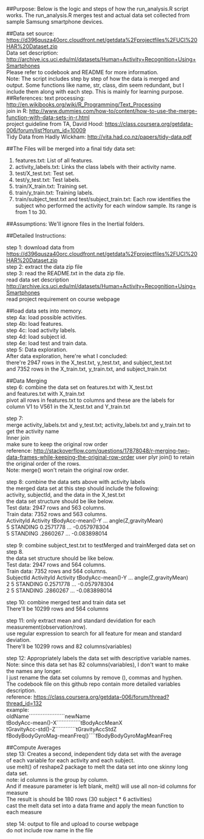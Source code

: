 



##Purpose:
Below is the logic and steps of how the run_analysis.R script works. The run_analysis.R merges test and actual data set collected from sample Samsung smartphone devices.

##Data set source:
   https://d396qusza40orc.cloudfront.net/getdata%2Fprojectfiles%2FUCI%20HAR%20Dataset.zip    
Data set description: http://archive.ics.uci.edu/ml/datasets/Human+Activity+Recognition+Using+Smartphones  
Please refer to codebook and README for more information.  
Note: The script includes step by step of how the data is merged and output.
      Some functions like name, str, class, dim seem redundant, but I include them
        along with each step. This is mainly for learning purpose.
##References:
text processing: http://en.wikibooks.org/wiki/R_Programming/Text_Processing  
join in R: http://www.dummies.com/how-to/content/how-to-use-the-merge-function-with-data-sets-in-r.html  
project guideline from TA, David Hood: https://class.coursera.org/getdata-006/forum/list?forum_id=10009  
Tidy Data from Hadly Wickham: http://vita.had.co.nz/papers/tidy-data.pdf  

##The Files will be merged into a final tidy data set:
 1. features.txt:      List of all features.
 2. activity_labels.txt: Links the class labels with their activity name.
 3. test/X_test.txt:   Test set.
 4. test/y_test.txt:   Test labels.
 5. train/X_train.txt: Training set.
 6. train/y_train.txt: Training labels.
 7. train/subject_test.txt and test/subject_train.txt: Each row identifies the subject who performed the activity for each window sample. Its range is from 1 to 30. 

##Assumptions: 
  We'll ignore files in the Inertial folders.

##Detailed Instructions:

step 1: download data from https://d396qusza40orc.cloudfront.net/getdata%2Fprojectfiles%2FUCI%20HAR%20Dataset.zip   
step 2: extract the data zip file  
step 3: read the README.txt in the data zip file.  
        read data set description http://archive.ics.uci.edu/ml/datasets/Human+Activity+Recognition+Using+Smartphones  
        read project requirement on course webpage  

##load data sets into memory.   
step 4a: load possible activities.  
step 4b: load features.  
step 4c: load activity labels.  
step 4d: load  subject id.  
step 4e: load test and train data.  
step 5: Data exploration.  
After data exploration, here're what I concluded:   
 there're 2947 rows in the X_test.txt, y_test.txt, and subject_test.txt  
 and 7352 rows in the X_train.txt, y_train.txt, and subject_train.txt  


##Data Merging   
step 6: combine the data set on features.txt with X_test.txt  
       and features.txt with X_train.txt   
 pivot all rows in features.txt to columns and these are the labels for  
 column V1 to V561 in the X_test.txt and Y_train.txt  

step 7:  
merge activity_labels.txt and y_test.txt; activity_labels.txt and y_train.txt to get the activity name  
Inner join  
make sure to keep the original row order  
 reference: http://stackoverflow.com/questions/17878048/r-merging-two-data-frames-while-keeping-the-original-row-order 
 user plyr join() to retain the original order of the rows.  
 Note: merge() won't retain the original row order.  

step 8: combine the data sets above with activity labels  
the merged data set at this step should include the following:  
  activity, subjectId, and the data in the X_test.txt  
 the data set structure should be like below.  
 Test data:  2947 rows and 563 columns.  
 Train data: 7352 rows and 563 columns.  
 ActivityId  Activity tBodyAcc-mean()-Y  ...  angle(Z,gravityMean)  
     5      STANDING    0.2571778        ...    -0.057978304  
     5      STANDING     .2860267        ...    -0.083898014  

step 9: combine subject_test.txt to testMerged and trainMerged data set on step 8.  
 the data set structure should be like below.  
 Test data:  2947 rows and 564 columns.  
 Train data: 7352 rows and 564 columns.  
 SubjectId ActivityId  Activity  tBodyAcc-mean()-Y  ...  angle(Z,gravityMean)  
     2       5         STANDING    0.2571778        ...    -0.057978304  
     2       5         STANDING     .2860267        ...    -0.083898014  

step 10: combine merged test and train data set  
 There'll be 10299 rows and 564 columns  

step 11: only extract mean and standard devidation for each measurement(observation/row).  
use regular expression to search for all feature for mean and standard deviation.  
 There'll be 10299 rows and 82 columns(variables)  

step 12: Appropriately labels the data set with descriptive variable names.  
Note: since this data set has 82 columns(variables), I don't want to make the names any longer.  
 I just rename the data set columns by remove (), commas and hyphen.   
 The codebook file on this github repo contain more detailed variables description.  
reference: https://class.coursera.org/getdata-006/forum/thread?thread_id=132  
example:   
         oldName`````````````````````newName  
   tBodyAcc-mean()-X``````````````tBodyAccMeanX  
   tGravityAcc-std()-Z````````````tGravityAccStdZ   
   fBodyBodyGyroMag-meanFreq()````fBodyBodyGyroMagMeanFreq   

##Compute Averages   
step 13: Creates a second, independent tidy data set with the average   
of each variable for each activity and each subject.  
use melt() of reshape2 package to melt the data set into one skinny long data set.  
note: id columns is the group by column.  
 And if measure parameter is left blank, melt() will use all non-id columns for measure  
The result is should be 180 rows (30 subject * 6 activities)  
cast the melt data set into a data frame and apply the mean function to each measure    

step 14: output to file and upload to course webpage  
do not include row name in the file  
